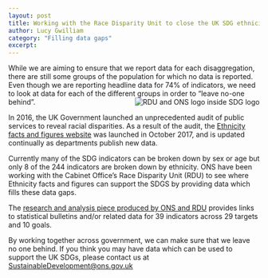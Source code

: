 ```yaml
---
layout: post
title: Working with the Race Disparity Unit to close the UK SDG ethnicity data gap 
author: Lucy Gwilliam
category: "Filling data gaps"
excerpt: 
---
```


While we are aiming to ensure that we report data for each disaggregation, there are still some groups of the population for which no data is reported. Even though we are reporting headline data for 74% of indicators, we need to look at data for each of the different groups in order to “leave no-one behind”. 
<img align="right" src="http://ec2-52-31-7-8.eu-west-1.compute.amazonaws.com/rdu_update/public/blogs/RDU_ONS_SDG.png" alt="RDU and ONS logo inside SDG logo">

In 2016, the UK Government launched an unprecedented audit of public services to reveal racial disparities. As a result of the audit, the [Ethnicity facts and figures website](https://www.ethnicity-facts-figures.service.gov.uk/) was launched in October 2017, and is updated continually as departments publish new data.

Currently many of the SDG indicators can be broken down by sex or age but only 8 of the 244 indicators are broken down by ethnicity. ONS have been working with the Cabinet Office’s Race Disparity Unit (RDU) to see where Ethnicity facts and figures can support the SDGS by providing data which fills these data gaps.

The [research and analysis piece produced by ONS and RDU](https://www.gov.uk/government/publications/sustainable-development-goals-reporting-on-progress-by-ethnicity/sustainable-development-goals-progress-indicators-and-relevant-ethnicity-data) provides links to statistical bulletins and/or related data for 39 indicators across 29 targets and 10 goals.

By working together across government, we can make sure that we leave no one behind. If you think you may have data which can be used to support the UK SDGs, please contact us at <i class="far fa-envelope"></i> [SustainableDevelopment@ons.gov.uk](mailto:SustainableDevelopment@ons.gov.uk)
